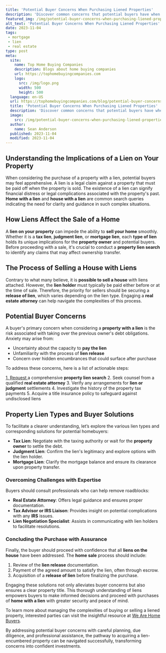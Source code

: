 ```yaml
---
title: 'Potential Buyer Concerns When Purchasing Liened Properties'
description: 'Discover common concerns that potential buyers have when purchasing lien properties. Find answers to your questions and satisfy your curiosity.'
featured_img: /img/potential-buyer-concerns-when-purchasing-liened-properties.webp
alt_text: 'Potential Buyer Concerns When Purchasing Liened Properties'
date: 2023-11-04
tags:
 - mortgage
 - lien
 - real estate
type: post
meta:
  site:
    name: Top Home Buying Companies
    description: Blogs about home buying companies
    url: https://tophomebuyingcompanies.com
    logo:
      src: /img/logo.png
      width: 500
      height: 500
  language: en-US
  url: https://tophomebuyingcompanies.com/blog/potential-buyer-concerns-when-purchasing-liened-properties
  title: 'Potential Buyer Concerns When Purchasing Liened Properties'
  description: 'Discover common concerns that potential buyers have when purchasing lien properties. Find answers to your questions and satisfy your curiosity.'
  image:
    src: /img/potential-buyer-concerns-when-purchasing-liened-properties.webp
  author:
    name: Sean Anderson
  published: 2023-11-04
  modified: 2023-11-04
---
```



## Understanding the Implications of a Lien on Your Property

When considering the purchase of a property with a lien, potential buyers may feel apprehensive. A lien is a legal claim against a property that must be paid off when the property is sold. The existence of a lien can signify financial distress or legal complications associated with the property's past. **Home with a lien** and **house with a lien** are common search queries indicating the need for clarity and guidance in such complex situations.

## How Liens Affect the Sale of a Home

A **lien on your property** can impede the ability to **sell your home** smoothly. Whether it is a **tax lien**, **judgment lien**, or **mortgage lien**, each **type of lien** holds its unique implications for the **property owner** and potential buyers. Before proceeding with a sale, it's crucial to conduct a **property lien search** to identify any claims that may affect ownership transfer.

## The Process of Selling a House with Liens

Contrary to what many believe, it is **possible to sell a house** with liens attached. However, the **lien holder** must typically be paid either before or at the time of sale. Therefore, the priority for sellers should be securing a **release of lien**, which varies depending on the lien type. Engaging a **real estate attorney** can help navigate the complexities of this process.

## Potential Buyer Concerns

A buyer's primary concern when considering a **property with a lien** is the risk associated with taking over the previous owner's debt obligations. Anxiety may arise from:
  - Uncertainty about the capacity to **pay the lien**
  - Unfamiliarity with the process of **lien release**
  - Concern over hidden encumbrances that could surface after purchase

To address these concerns, here is a list of actionable steps:

[1.   Request  ](https://tophomebuyingcompanies.com/blog/the-role-of-real-estate-agents-in-lien-affected-sales)a comprehensive **property lien search**
2. Seek counsel from a qualified **real estate attorney**
3. Verify any arrangements for **lien or judgment** settlements 
4. Investigate the history of the property tax payments
5. Acquire a title insurance policy to safeguard against undisclosed liens

## Property Lien Types and Buyer Solutions

To facilitate a clearer understanding, let’s explore the various lien types and corresponding solutions for potential homebuyers:
  - **Tax Lien**: Negotiate with the taxing authority or wait for the **property owner** to settle the debt.
  - **Judgment Lien**: Confirm the lien's legitimacy and explore options with the lien holder.
  - **Mortgage Lien**: Clarify the mortgage balance and ensure its clearance upon property transfer.

### Overcoming Challenges with Expertise

Buyers should consult professionals who can help remove roadblocks:
  - **Real Estate Attorney**: Offers legal guidance and ensures proper documentation.
  - **Tax Advisor or IRS Liaison**: Provides insight on potential complications with any **IRS** issues.
  - **Lien Negotiation Specialist**: Assists in communicating with lien holders to facilitate resolutions.

### Concluding the Purchase with Assurance

Finally, the buyer should proceed with confidence that all **liens on the house** have been addressed. The **home sale** process should include:

1. Review of the **lien release** documentation.
2. Payment of the agreed amount to satisfy the lien, often through escrow.
3. Acquisition of a **release of lien** before finalizing the purchase.

Engaging these solutions not only alleviates buyer concerns but also ensures a clear property title. This thorough understanding of liens empowers buyers to make informed decisions and proceed with purchases of **home with a lien** with greater security and peace of mind.

To learn more about managing the complexities of buying or selling a liened property, interested parties can visit the insightful resource at [We Are Home Buyers](https://www.wearehomebuyers.com/blog/sell-a-house-with-a-lien/).

By addressing potential buyer concerns with careful planning, due diligence, and professional assistance, the pathway to acquiring a lien-encumbered property can be navigated successfully, transforming concerns into confident investments.
